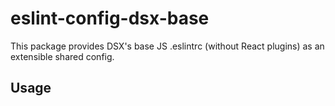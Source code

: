 # eslint-config-dsx-base

This package provides DSX's base JS .eslintrc (without React plugins) as an extensible shared config.

## Usage
